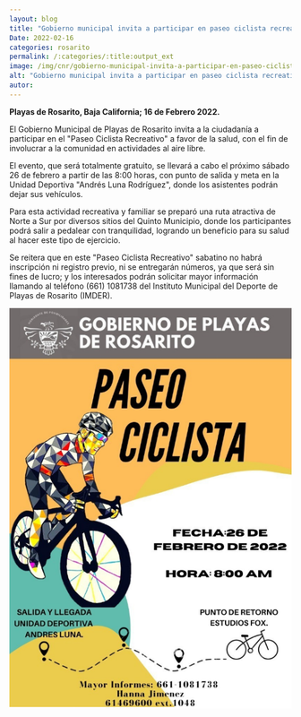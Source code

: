 ```yaml
---
layout: blog
title: "Gobierno municipal invita a participar en paseo ciclista recreativo a favor de la salud"
Date: 2022-02-16
categories: rosarito
permalink: /:categories/:title:output_ext
image: /img/cnr/gobierno-municipal-invita-a-participar-en-paseo-ciclista-recreativo-a-favor-de-la-salud.png
alt: "Gobierno municipal invita a participar en paseo ciclista recreativo a favor de la salud"
autor:
---
```


**Playas de Rosarito, Baja California; 16 de Febrero 2022.** 

El Gobierno Municipal de Playas de Rosarito invita a la ciudadanía a participar en el "Paseo Ciclista Recreativo" a favor de la salud, con el fin de involucrar a la comunidad en actividades al aire libre.

El evento, que será totalmente gratuito, se llevará a cabo el próximo sábado 26 de febrero a partir de las 8:00 horas, con punto de salida y meta en la Unidad Deportiva "Andrés Luna Rodríguez", donde los asistentes podrán dejar sus vehículos.

Para esta actividad recreativa y familiar se preparó una ruta atractiva de Norte a Sur por diversos sitios del Quinto Municipio, donde los participantes podrá salir a pedalear con tranquilidad, logrando un beneficio para su salud al hacer este tipo de ejercicio.

Se reitera que en este "Paseo Ciclista Recreativo" sabatino no habrá inscripción ni registro previo, ni se entregarán números, ya que será sin fines de lucro; y los interesados podrán solicitar mayor información llamando al teléfono (661) 1081738 del Instituto Municipal del Deporte de Playas de Rosarito (IMDER).

<div id="carouselExampleSlidesOnly" class="carousel slide" data-ride="carousel">
  <div class="carousel-inner">
    <div class="carousel-item active">
       <img class="d-block w-100" src="/img/cnr/gobierno-municipal-invita-a-participar-en-paseo-ciclista-recreativo-a-favor-de-la-salud.png" loading="lazy"  alt="Gobierno municipal invita a participar en paseo ciclista recreativo a favor de la salud">
    </div>
  </div>
</div>